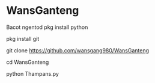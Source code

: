 # WansGanteng
Bacot ngentod
pkg install python

pkg install git

git clone https://github.com/wansgang980/WansGanteng

cd WansGanteng

python Thampans.py
